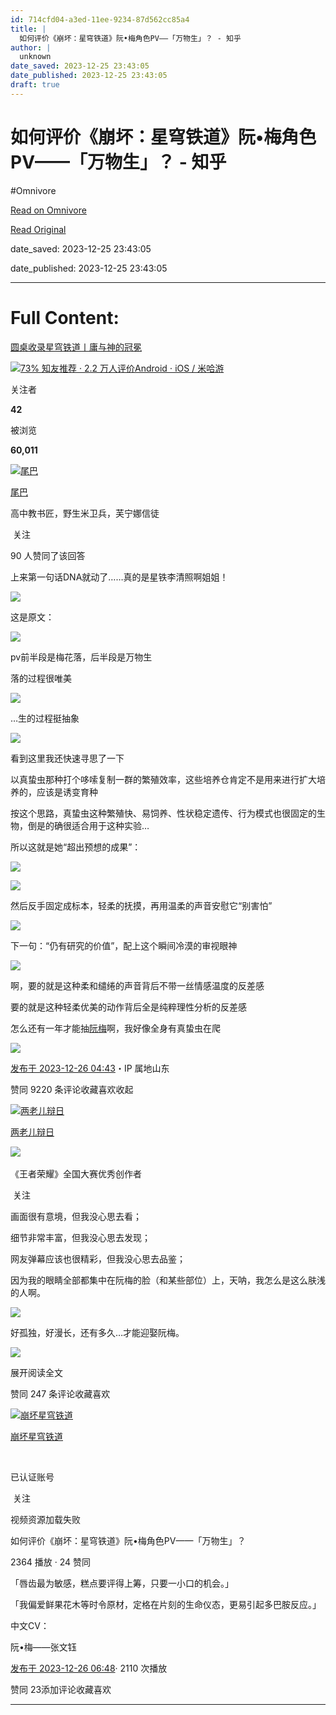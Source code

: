 ```yaml
---
id: 714cfd04-a3ed-11ee-9234-87d562cc85a4
title: |
  如何评价《崩坏：星穹铁道》阮•梅角色PV——「万物生」？ - 知乎
author: |
  unknown
date_saved: 2023-12-25 23:43:05
date_published: 2023-12-25 23:43:05
draft: true
---
```


# 如何评价《崩坏：星穹铁道》阮•梅角色PV——「万物生」？ - 知乎
#Omnivore

[Read on Omnivore](https://omnivore.app/me/pv-18ca62dd179)

[Read Original](https://www.zhihu.com/question/636705043/answer/3338950674)

date_saved: 2023-12-25 23:43:05

date_published: 2023-12-25 23:43:05

--- 

# Full Content: 

[圆桌收录星穹铁道丨庸与神的冠冕](https://www.zhihu.com/roundtable/xingqiongtiedaoyongy)

[![](https://proxy-prod.omnivore-image-cache.app/0x0,sGlo_SPSmaeeJtduZv0lBIQDdmKXzeyJWfaLKswWZbUQ/https://picx.zhimg.com/v2-45b9a495dd744e06a5f5e177c6ad52e2_qhd.jpg?source=57bbeac9)73% 知友推荐 · 2.2 万人评价Android ⋅ iOS / 米哈游​​](https://www.zhihu.com/topic/21874407)

关注者

**42**

被浏览

**60,011**

[![尾巴](https://proxy-prod.omnivore-image-cache.app/0x0,sb8giMh8JgR4ebXMQCMty-Z-F9dAwiMpSHPaYUDIIrTo/https://picx.zhimg.com/v2-59a25d417e7045d0eb4d09ca04188973_l.jpg?source=2c26e567)](https://www.zhihu.com/people/meng-fan-wei-1)

[尾巴](https://www.zhihu.com/people/meng-fan-wei-1)

高中教书匠，野生米卫兵，芙宁娜信徒

​ 关注

90 人赞同了该回答

上来第一句话DNA就动了……真的是星铁李清照啊姐姐！

![](https://proxy-prod.omnivore-image-cache.app/1376x756,soTbsNGFZ2h7JQZVmSo3VLeqJWZqTnXM1a4w82mCh3XY/https://pic1.zhimg.com/50/v2-29a3b9f879326bf6c3025fb18d817e58_720w.jpg?source=2c26e567)

这是原文：

![](https://proxy-prod.omnivore-image-cache.app/998x1466,sfzHVqGLKJTKfxwypMtRid6DtzJNWw3ZGotz4RH1eoOA/https://picx.zhimg.com/50/v2-caf5f06d237047c1c2a5ad8e3f21e849_720w.jpg?source=2c26e567)

pv前半段是梅花落，后半段是万物生

落的过程很唯美

![](https://proxy-prod.omnivore-image-cache.app/1475x1080,s2973gp97xnQ2uNz0XW4qSiL9S7DJx6d9fnO8QzTJW2c/https://pica.zhimg.com/50/v2-c87b87e2fbbe422129a47199030cd860_720w.jpg?source=2c26e567)

…生的过程挺抽象

![](https://proxy-prod.omnivore-image-cache.app/1612x1080,s7QwlDJaa3p8lzAmP1E5pqxutnCL33-c1sZl2WuMASKk/https://picx.zhimg.com/50/v2-aa95395071668d3aba28033d68cef1c1_720w.jpg?source=2c26e567)

看到这里我还快速寻思了一下

以真蛰虫那种打个哆嗦复制一群的繁殖效率，这些培养仓肯定不是用来进行扩大培养的，应该是诱变育种

按这个思路，真蛰虫这种繁殖快、易饲养、性状稳定遗传、行为模式也很固定的生物，倒是的确很适合用于这种实验…

所以这就是她“超出预想的成果”：

![](https://proxy-prod.omnivore-image-cache.app/720x460,sQOWgC6EY3A-YBXOA7vZu29RQwZL0xZZtBeuIFYz3cPE/https://picx.zhimg.com/50/v2-0aa4d77f5bca8e42840dc34b83fc6208_720w.jpg?source=2c26e567)

![](https://proxy-prod.omnivore-image-cache.app/1074x1080,sQ70fO-mnD_w6NYLvDTpC5dniJBenIQLVQxxU5bJLit8/https://picx.zhimg.com/50/v2-2811a54a3e6329a8dace999d016b1a94_720w.jpg?source=2c26e567)

然后反手固定成标本，轻柔的抚摸，再用温柔的声音安慰它“别害怕”

![](https://proxy-prod.omnivore-image-cache.app/1532x1080,scUtgsXFrBVP2OqFZ7LnhUWK5JyVAK6A9IePUib2qLvY/https://picx.zhimg.com/50/v2-62a014779ea28d2b185f1079fda3248f_720w.jpg?source=2c26e567)

下一句：“仍有研究的价值”，配上这个瞬间冷漠的审视眼神

![](https://proxy-prod.omnivore-image-cache.app/720x506,sbrrcrJz6ty6ZXCYKepABydbqEg11aBoBr2TVFD4HzSs/https://pic1.zhimg.com/50/v2-d01d9113ce7c349cbe05dab6458ab0c2_720w.jpg?source=2c26e567)

啊，要的就是这种柔和缱绻的声音背后不带一丝情感温度的反差感

要的就是这种轻柔优美的动作背后全是纯粹理性分析的反差感

怎么还有一年才能抽[阮梅](https://www.zhihu.com/search?q=%E9%98%AE%E6%A2%85&search%5Fsource=Entity&hybrid%5Fsearch%5Fsource=Entity&hybrid%5Fsearch%5Fextra=%7B%22sourceType%22%3A%22answer%22%2C%22sourceId%22%3A3338950674%7D)啊，我好像全身有真蛰虫在爬

![](https://proxy-prod.omnivore-image-cache.app/1920x1080,ssb9awh6Nhgf6Fip1HFMhOXLAkm8hocEljd3EIgdb8NI/https://picx.zhimg.com/50/v2-adbdd9d58891dabd58fe061f552f9359_720w.jpg?source=2c26e567)

[发布于 2023-12-26 04:43](https://www.zhihu.com/question/636705043/answer/3338950674)・IP 属地山东

​赞同 92​​20 条评论​收藏​喜欢收起​

[![两老儿辩日](https://proxy-prod.omnivore-image-cache.app/0x0,sf7mk2Zhd5IDzk4qjhoAHull0SrLCc3Rrszu7mmp6bng/https://picx.zhimg.com/v2-94cb55d1acda495a8f7ca2133849f9be_l.jpg?source=1def8aca)](https://www.zhihu.com/people/ohg-43)

[两老儿辩日](https://www.zhihu.com/people/ohg-43)

[​](https://www.zhihu.com/question/48510028)​![](https://proxy-prod.omnivore-image-cache.app/0x0,sRpP1H2oa_TfsDLpATwsIt6ipVLRN7HlUZGTch2Ee4JQ/https://picx.zhimg.com/v2-4812630bc27d642f7cafcd6cdeca3d7a.jpg?source=88ceefae)

《王者荣耀》全国大赛优秀创作者

​ 关注

画面很有意境，但我没心思去看；

细节非常丰富，但我没心思去发现；

网友弹幕应该也很精彩，但我没心思去品鉴；

因为我的眼睛全部都集中在阮梅的脸（和某些部位）上，天呐，我怎么是这么肤浅的人啊。

![](https://proxy-prod.omnivore-image-cache.app/2136x984,s1K4TwyY82d_7mifyzBjeZPy9-mqBjgYSgWWbM0ODTMw/https://picx.zhimg.com/50/v2-2a9a64afa14e0077649824452e15d730_720w.jpg?source=1def8aca)

好孤独，好漫长，还有多久…才能迎娶阮梅。

![](https://proxy-prod.omnivore-image-cache.app/2136x0,svCI-cehd8RP1UNeh9KkN92nMr1E9Cm7DMfRSAZWaNTM/https://picx.zhimg.com/50/v2-f284fda2d0c43daf1809e51d061de185_720w.jpg?source=1def8aca)

展开阅读全文​

​赞同 24​​7 条评论​收藏​喜欢

[![崩坏星穹铁道](https://proxy-prod.omnivore-image-cache.app/0x0,se261LFZI8fk3ybW0dJFXET3qlALuFIVHNbB0eHDjFLk/https://picx.zhimg.com/v2-84e359bc2d2613329345b57e070ae7be_l.jpg?source=1def8aca)](https://www.zhihu.com/org/beng-pi-xing-qiong-tie-dao)

[崩坏星穹铁道](https://www.zhihu.com/org/beng-pi-xing-qiong-tie-dao)

[​](https://www.zhihu.com/question/48510028)

已认证账号

​ 关注

视频资源加载失败

如何评价《崩坏：星穹铁道》阮•梅角色PV——「万物生」？

2364 播放 · 24 赞同

「唇齿最为敏感，糕点要评得上筹，只要一小口的机会。」 

「我偏爱鲜果花木等时令原材，定格在片刻的生命仪态，更易引起多巴胺反应。」 

中文CV： 

阮•梅——张文钰

[发布于 2023-12-26 06:48](https://www.zhihu.com/question/636705043/answer/3339098792)· 2110 次播放

​赞同 23​​添加评论​收藏​喜欢

---

